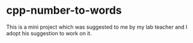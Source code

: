 # cpp-number-to-words
This is a mini project which was suggested to me by my lab teacher and I adopt his suggestion to work on it.
